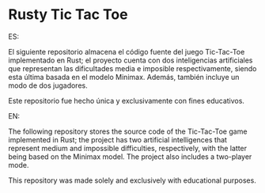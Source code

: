 # Rusty Tic Tac Toe

ES:

El siguiente repositorio almacena el código fuente del
juego Tic-Tac-Toe implementado en Rust; el proyecto
cuenta con dos inteligencias artificiales que representan
las dificultades media e imposible respectivamente, siendo
esta última basada en el modelo Minimax. Además, también
incluye un modo de dos jugadores.

Este repositorio fue hecho única y exclusivamente con
fines educativos.


EN:

The following repository stores the source code of 
the Tic-Tac-Toe game implemented in Rust; the project has 
two artificial intelligences that represent medium and 
impossible difficulties, respectively, with the latter being 
based on the Minimax model. 
The project also includes a two-player mode.

This repository was made solely and exclusively with
educational purposes.
